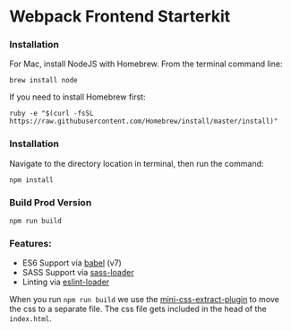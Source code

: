 # Webpack Frontend Starterkit

### Installation

For Mac, install NodeJS with Homebrew. From the terminal command line:

```
brew install node
```

If you need to install Homebrew first:

```
ruby -e "$(curl -fsSL https://raw.githubusercontent.com/Homebrew/install/master/install)"
```


### Installation

Navigate to the directory location in terminal, then run the command:

```
npm install
```

### Build Prod Version

```
npm run build
```

### Features:

* ES6 Support via [babel](https://babeljs.io/) (v7)
* SASS Support via [sass-loader](https://github.com/jtangelder/sass-loader)
* Linting via [eslint-loader](https://github.com/MoOx/eslint-loader)

When you run `npm run build` we use the [mini-css-extract-plugin](https://github.com/webpack-contrib/mini-css-extract-plugin) to move the css to a separate file. The css file gets included in the head of the `index.html`.
